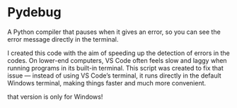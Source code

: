 # Pydebug
A Python compiler that pauses when it gives an error, so you can see the error message directly in the terminal.

I created this code with the aim of speeding up the detection of errors in the codes.
On lower-end computers, VS Code often feels slow and laggy when running programs in its built-in terminal.
This script was created to fix that issue — instead of using VS Code’s terminal, it runs directly in the default Windows terminal, making things faster and much more convenient.

that version is only for Windows!
